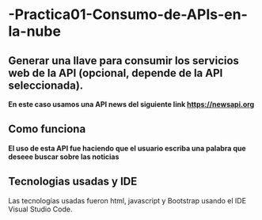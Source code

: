# -Practica01-Consumo-de-APIs-en-la-nube
## Generar una llave para consumir los servicios web de la API (opcional, depende de la API seleccionada).
**En este caso usamos una API news del siguiente link https://newsapi.org**
## Como funciona
**El uso de esta API fue haciendo que el usuario escriba una palabra que deseee buscar sobre las noticias**
## Tecnologias usadas y IDE
Las tecnologías usadas fueron html, javascript y Bootstrap usando el IDE Visual Studio Code.
